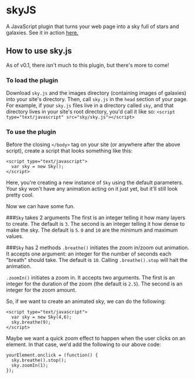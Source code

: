 # skyJS
A JavaScript plugin that turns your web page into a sky full of stars and galaxies.
See it in action <a href="http://garden.danielmayer.net/stars" target="_blank">here.</a>

## How to use sky.js
As of v0.1, there isn't much to this plugin, but there's more to come!

### To load the plugin
Download `sky.js` and the images directory (containing images of galaxies) into your site's directory.
Then, call `sky.js` in the `head` section of your page. For example, if your `sky.js` files live in a directory called `sky`, and that directory lives in your site's root directory, you'd call it like so:
```<script type="text/javascript" src="sky/sky.js"></script>```

### To use the plugin
Before the closing `</body>` tag on your site (or anywhere after the above script), create a script that looks something like this:

```
<script type="text/javascript">
  var sky = new Sky();
</script>
```

Here, you're creating a new instance of `Sky` using the default parameters. Your sky won't have any animation acting on it just yet, but it'll still look pretty cool.

Now we can have some fun.

###`Sky` takes 2 arguments
The first is an integer telling it how many layers to create. The default is `3`.
The second is an integer telling it how dense to make the sky. The default is `5`. `0` and `10` are the minimum and maximum values.

###`Sky` has 2 methods
`.breathe()` initiates the zoom in/zoom out animation. It accepts one argument: an integer for the number of seconds each "breath" should take. The default is `10`.
Calling `.breathe().stop` will halt the animation.

`.zoomIn()` initiates a zoom in. It accepts two arguments. The first is an integer for the duration of the zoom (the default is `2.5`). The second is an integer for the zoom amount.

So, if we want to create an animated sky, we can do the following:
```
<script type="text/javascript">
  var sky = new Sky(4,6);
  sky.breathe(9);
</script>
```

Maybe we want a quick zoom effect to happen when the user clicks on an element. In that case, we'd add the following to our above code:
```
yourElement.onclick = (function() {
  sky.breathe().stop();
  sky.zoomIn(1);
});
```
